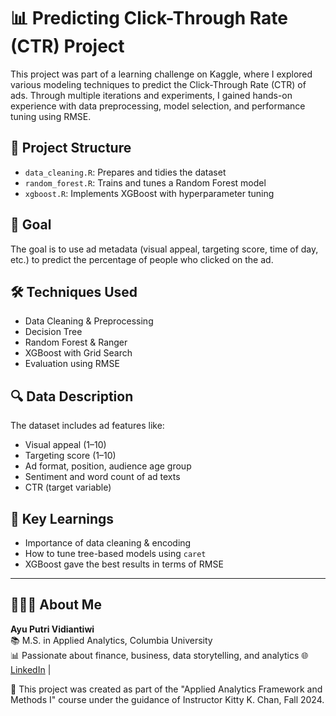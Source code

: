 # 📊 Predicting Click-Through Rate (CTR) Project
This project was part of a learning challenge on Kaggle, where I explored various modeling techniques to predict the Click-Through Rate (CTR) of ads. Through multiple iterations and experiments, I gained hands-on experience with data preprocessing, model selection, and performance tuning using RMSE. 

## 📁 Project Structure
- `data_cleaning.R`: Prepares and tidies the dataset
- `random_forest.R`: Trains and tunes a Random Forest model
- `xgboost.R`: Implements XGBoost with hyperparameter tuning

## 📌 Goal
The goal is to use ad metadata (visual appeal, targeting score, time of day, etc.) to predict the percentage of people who clicked on the ad.

## 🛠️ Techniques Used
- Data Cleaning & Preprocessing
- Decision Tree
- Random Forest & Ranger
- XGBoost with Grid Search
- Evaluation using RMSE

## 🔍 Data Description
The dataset includes ad features like:
- Visual appeal (1–10)
- Targeting score (1–10)
- Ad format, position, audience age group
- Sentiment and word count of ad texts
- CTR (target variable)

## 🧠 Key Learnings
- Importance of data cleaning & encoding
- How to tune tree-based models using `caret`
- XGBoost gave the best results in terms of RMSE


---

## 👩🏻‍💻 About Me

**Ayu Putri Vidiantiwi**  
📚 M.S. in Applied Analytics, Columbia University  
📊 Passionate about finance, business, data storytelling, and analytics
🌐 [LinkedIn](https://www.linkedin.com/in/ayuputriv/) | 


📌 This project was created as part of the "Applied Analytics Framework and Methods I" course under the guidance of Instructor Kitty K. Chan, Fall 2024.
